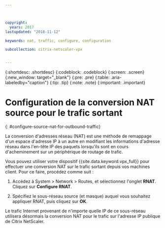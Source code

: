 ```yaml
---



copyright:
  years: 2017
lastupdated: "2018-11-12"

keywords: nat, traffic, configure, configuration

subcollection: citrix-netscaler-vpx


---
```


{:shortdesc: .shortdesc}
{:codeblock: .codeblock}
{:screen: .screen}
{:new_window: target="_blank"}
{:pre: .pre}
{:table: .aria-labeledby="caption"}
{:tip: .tip}
{:note: .note}
{:important: .important}

# Configuration de la conversion NAT source pour le trafic sortant
{: #configure-source-nat-for-outbound-traffic}

La conversion d'adresses réseau (NAT) est une méthode de remappage d'un espace d'adresse IP à un autre en modifiant les informations d'adresse réseau dans l'en-tête IP des paquets lorsqu'ils sont en cours d'acheminement sur un périphérique de routage de trafic.

Vous pouvez utiliser votre dispositif {{site.data.keyword.vpx_full}} pour effectuer une conversion NAT sur le trafic sortant depuis vos machines client. Pour ce faire, procédez comme suit :

1. Accédez à System > Network > Routes, et sélectionnez l'onglet **RNAT**. Cliquez sur **Configure RNAT**.

2. Spécifiez le sous-réseau source (et masque) auquel vous souhaitez appliquer RNAT, puis cliquez sur **OK**.

Le trafic Internet provenant de n'importe quelle IP de ce sous-réseau utilisera désormais la conversion NAT pour le trafic sur l'adresse IP publique de Citrix NetScaler.    
